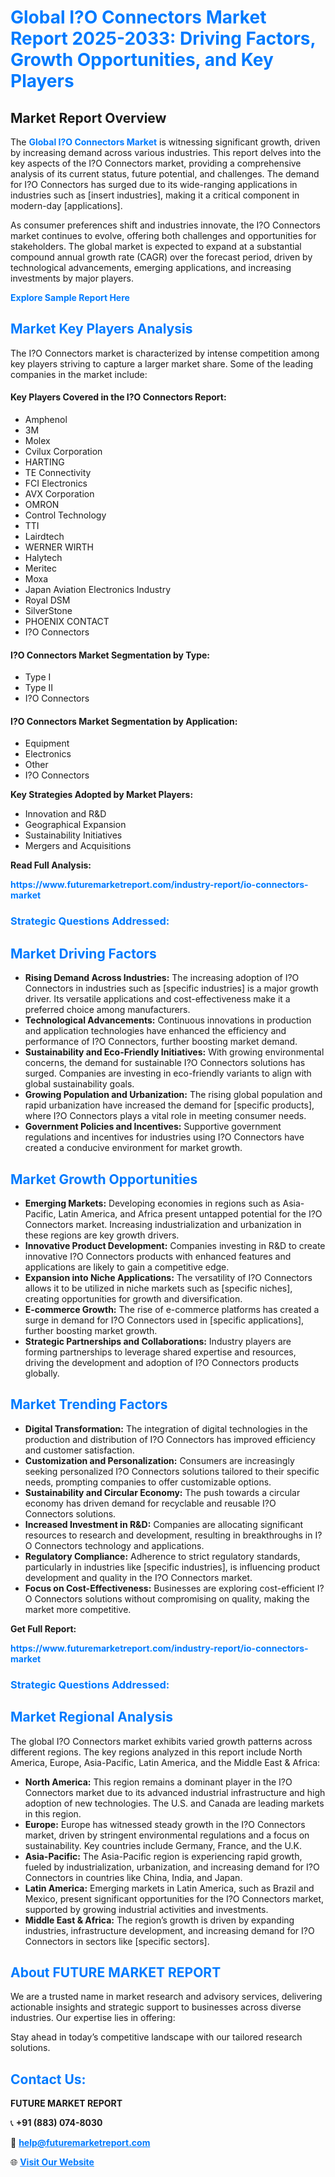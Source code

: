 <h1 style="color: #007BFF;">Global I?O Connectors Market Report 2025-2033: Driving Factors, Growth Opportunities, and Key Players</h1>

<section id="overview">
<h2>Market Report Overview</h2>
<p>The <a href="https://www.futuremarketreport.com/industry-report/io-connectors-market" style="color: #007BFF; text-decoration: none;"><strong>Global I?O Connectors Market</strong></a> is witnessing significant growth, driven by increasing demand across various industries. This report delves into the key aspects of the I?O Connectors market, providing a comprehensive analysis of its current status, future potential, and challenges. The demand for I?O Connectors has surged due to its wide-ranging applications in industries such as [insert industries], making it a critical component in modern-day [applications].</p>
<p>As consumer preferences shift and industries innovate, the I?O Connectors market continues to evolve, offering both challenges and opportunities for stakeholders. The global market is expected to expand at a substantial compound annual growth rate (CAGR) over the forecast period, driven by technological advancements, emerging applications, and increasing investments by major players.</p>
</section>

<section id="overview">
<p><a href="https://www.futuremarketreport.com/request-sample/reportId=76209" style="color: #007BFF; text-decoration: none;"><strong>Explore Sample Report Here</strong></a></p>
</section>

<section id="key-players">
<h2 style="color: #007BFF;">Market Key Players Analysis</h2>
<p>The I?O Connectors market is characterized by intense competition among key players striving to capture a larger market share. Some of the leading companies in the market include:</p>
<h4>Key Players Covered in the I?O Connectors Report:</h4>
<ul><li>Amphenol</li><li>3M</li><li>Molex</li><li>Cvilux Corporation</li><li>HARTING</li><li>TE Connectivity</li><li>FCI Electronics</li><li>AVX Corporation</li><li>OMRON</li><li>Control Technology</li><li>TTI</li><li>Lairdtech</li><li>WERNER WIRTH</li><li>Halytech</li><li>Meritec</li><li>Moxa</li><li>Japan Aviation Electronics Industry</li><li>Royal DSM</li><li>SilverStone</li><li>PHOENIX CONTACT</li><li>I?O Connectors</li></ul>
<h4>I?O Connectors Market Segmentation by Type:</h4>
<ul><li>Type I</li><li>Type II</li><li>I?O Connectors</li></ul>

<h4>I?O Connectors Market Segmentation by Application:</h4>
<ul><li>Equipment</li><li>Electronics</li><li>Other</li><li>I?O Connectors</li></ul>
<p><strong>Key Strategies Adopted by Market Players:</strong></p>
<ul>
<li>Innovation and R&D</li>
<li>Geographical Expansion</li>
<li>Sustainability Initiatives</li>
<li>Mergers and Acquisitions</li>
</ul>
</section>

<section>
<p><strong>Read Full Analysis: </strong></p><a href="https://www.futuremarketreport.com/industry-report/io-connectors-market" style="color: #007BFF; text-decoration: none;"><strong>https://www.futuremarketreport.com/industry-report/io-connectors-market</strong></a>
<h3 style="color: #007BFF;">Strategic Questions Addressed:</h3>
</section>

<section id="driving-factors">
<h2 style="color: #007BFF;">Market Driving Factors</h2>
<ul>
<li><strong>Rising Demand Across Industries:</strong> The increasing adoption of I?O Connectors in industries such as [specific industries] is a major growth driver. Its versatile applications and cost-effectiveness make it a preferred choice among manufacturers.</li>
<li><strong>Technological Advancements:</strong> Continuous innovations in production and application technologies have enhanced the efficiency and performance of I?O Connectors, further boosting market demand.</li>
<li><strong>Sustainability and Eco-Friendly Initiatives:</strong> With growing environmental concerns, the demand for sustainable I?O Connectors solutions has surged. Companies are investing in eco-friendly variants to align with global sustainability goals.</li>
<li><strong>Growing Population and Urbanization:</strong> The rising global population and rapid urbanization have increased the demand for [specific products], where I?O Connectors plays a vital role in meeting consumer needs.</li>
<li><strong>Government Policies and Incentives:</strong> Supportive government regulations and incentives for industries using I?O Connectors have created a conducive environment for market growth.</li>
</ul>
</section>

<section id="growth-opportunities">
<h2 style="color: #007BFF;">Market Growth Opportunities</h2>
<ul>
<li><strong>Emerging Markets:</strong> Developing economies in regions such as Asia-Pacific, Latin America, and Africa present untapped potential for the I?O Connectors market. Increasing industrialization and urbanization in these regions are key growth drivers.</li>
<li><strong>Innovative Product Development:</strong> Companies investing in R&D to create innovative I?O Connectors products with enhanced features and applications are likely to gain a competitive edge.</li>
<li><strong>Expansion into Niche Applications:</strong> The versatility of I?O Connectors allows it to be utilized in niche markets such as [specific niches], creating opportunities for growth and diversification.</li>
<li><strong>E-commerce Growth:</strong> The rise of e-commerce platforms has created a surge in demand for I?O Connectors used in [specific applications], further boosting market growth.</li>
<li><strong>Strategic Partnerships and Collaborations:</strong> Industry players are forming partnerships to leverage shared expertise and resources, driving the development and adoption of I?O Connectors products globally.</li>
</ul>
</section>

<section id="trending-factors">
<h2 style="color: #007BFF;">Market Trending Factors</h2>
<ul>
<li><strong>Digital Transformation:</strong> The integration of digital technologies in the production and distribution of I?O Connectors has improved efficiency and customer satisfaction.</li>
<li><strong>Customization and Personalization:</strong> Consumers are increasingly seeking personalized I?O Connectors solutions tailored to their specific needs, prompting companies to offer customizable options.</li>
<li><strong>Sustainability and Circular Economy:</strong> The push towards a circular economy has driven demand for recyclable and reusable I?O Connectors solutions.</li>
<li><strong>Increased Investment in R&D:</strong> Companies are allocating significant resources to research and development, resulting in breakthroughs in I?O Connectors technology and applications.</li>
<li><strong>Regulatory Compliance:</strong> Adherence to strict regulatory standards, particularly in industries like [specific industries], is influencing product development and quality in the I?O Connectors market.</li>
<li><strong>Focus on Cost-Effectiveness:</strong> Businesses are exploring cost-efficient I?O Connectors solutions without compromising on quality, making the market more competitive.</li>
</ul>
</section>

<section>
<p><strong>Get Full Report: </strong></p><a href="https://www.futuremarketreport.com/industry-report/io-connectors-market" style="color: #007BFF; text-decoration: none;"><strong>https://www.futuremarketreport.com/industry-report/io-connectors-market</strong></a>
<h3 style="color: #007BFF;">Strategic Questions Addressed:</h3>
</section>


<section id="regional-analysis">
<h2 style="color: #007BFF;">Market Regional Analysis</h2>
<p>The global I?O Connectors market exhibits varied growth patterns across different regions. The key regions analyzed in this report include North America, Europe, Asia-Pacific, Latin America, and the Middle East & Africa:</p>
<ul>
<li><strong>North America:</strong> This region remains a dominant player in the I?O Connectors market due to its advanced industrial infrastructure and high adoption of new technologies. The U.S. and Canada are leading markets in this region.</li>
<li><strong>Europe:</strong> Europe has witnessed steady growth in the I?O Connectors market, driven by stringent environmental regulations and a focus on sustainability. Key countries include Germany, France, and the U.K.</li>
<li><strong>Asia-Pacific:</strong> The Asia-Pacific region is experiencing rapid growth, fueled by industrialization, urbanization, and increasing demand for I?O Connectors in countries like China, India, and Japan.</li>
<li><strong>Latin America:</strong> Emerging markets in Latin America, such as Brazil and Mexico, present significant opportunities for the I?O Connectors market, supported by growing industrial activities and investments.</li>
<li><strong>Middle East & Africa:</strong> The region’s growth is driven by expanding industries, infrastructure development, and increasing demand for I?O Connectors in sectors like [specific sectors].</li>
</ul>
</section>

<footer>
<h2 style="color: #007BFF;">About FUTURE MARKET REPORT</h2>
<p>We are a trusted name in market research and advisory services, delivering actionable insights and strategic support to businesses across diverse industries. Our expertise lies in offering:</p>

<p>Stay ahead in today’s competitive landscape with our tailored research solutions.</p>

<h2 style="color: #007BFF;">Contact Us:</h2>
<p><strong>FUTURE MARKET REPORT</strong></p>
<p>📞 <strong>+91 (883) 074-8030</strong></p>
<p>📧 <strong><a href="mailto:help@futuremarketreport.com" style="color: #007BFF;">help@futuremarketreport.com</a></strong></p>
<p>🌐 <strong><a href="https://www.futuremarketreport.com/" style="color: #007BFF;">Visit Our Website</a></strong></p>
</footer>